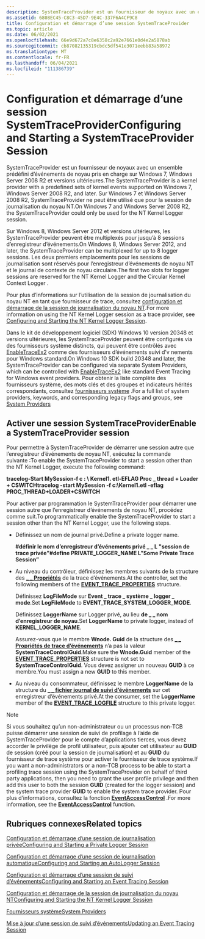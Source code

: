 ```yaml
---
description: SystemTraceProvider est un fournisseur de noyaux avec un ensemble prédéfini d’événements de noyau pris en charge sur Windows 7, Windows Server 2008 R2 et versions ultérieures.
ms.assetid: 6808EC45-C8C3-45D7-9E4C-337F6A4CF9C8
title: Configuration et démarrage d’une session SystemTraceProvider
ms.topic: article
ms.date: 06/02/2021
ms.openlocfilehash: 66e9d672a7c8e6358c2a92e7661e0d4e2a5878ab
ms.sourcegitcommit: cb87082135319cbdc5df541e3071eebb83a58972
ms.translationtype: MT
ms.contentlocale: fr-FR
ms.lasthandoff: 06/04/2021
ms.locfileid: "111386739"
---
```

# <a name="configuring-and-starting-a-systemtraceprovider-session"></a><span data-ttu-id="a1810-103">Configuration et démarrage d’une session SystemTraceProvider</span><span class="sxs-lookup"><span data-stu-id="a1810-103">Configuring and Starting a SystemTraceProvider Session</span></span>

<span data-ttu-id="a1810-104">SystemTraceProvider est un fournisseur de noyaux avec un ensemble prédéfini d’événements de noyau pris en charge sur Windows 7, Windows Server 2008 R2 et versions ultérieures.</span><span class="sxs-lookup"><span data-stu-id="a1810-104">The SystemTraceProvider is a kernel provider with a predefined sets of kernel events supported on Windows 7, Windows Server 2008 R2, and later.</span></span> <span data-ttu-id="a1810-105">Sur Windows 7 et Windows Server 2008 R2, SystemTraceProvider ne peut être utilisé que pour la session de journalisation du noyau NT.</span><span class="sxs-lookup"><span data-stu-id="a1810-105">On Windows 7 and Windows Server 2008 R2, the SystemTraceProvider could only be used for the NT Kernel Logger session.</span></span>

<span data-ttu-id="a1810-106">Sur Windows 8, Windows Server 2012 et versions ultérieures, les SystemTraceProvider peuvent être multiplexés pour jusqu’à 8 sessions d’enregistreur d’événements.</span><span class="sxs-lookup"><span data-stu-id="a1810-106">On Windows 8, Windows Server 2012, and later, the SystemTraceProvider can be multiplexed for up to 8 logger sessions.</span></span> <span data-ttu-id="a1810-107">Les deux premiers emplacements pour les sessions de journalisation sont réservés pour l’enregistreur d’événements de noyau NT et le journal de contexte de noyau circulaire.</span><span class="sxs-lookup"><span data-stu-id="a1810-107">The first two slots for logger sessions are reserved for the NT Kernel Logger and the Circular Kernel Context Logger .</span></span>

<span data-ttu-id="a1810-108">Pour plus d’informations sur l’utilisation de la session de journalisation du noyau NT en tant que fournisseur de trace, consultez [configuration et démarrage de la session de journalisation du noyau NT](configuring-and-starting-the-nt-kernel-logger-session.md).</span><span class="sxs-lookup"><span data-stu-id="a1810-108">For more information on using the NT Kernel Logger session as a trace provider, see [Configuring and Starting the NT Kernel Logger Session](configuring-and-starting-the-nt-kernel-logger-session.md).</span></span>

<span data-ttu-id="a1810-109">Dans le kit de développement logiciel (SDK) Windows 10 version 20348 et versions ultérieures, les SystemTraceProvider peuvent être configurés via des fournisseurs système distincts, qui peuvent être contrôlés avec [EnableTraceEx2](/windows/win32/api/evntrace/nf-evntrace-enabletraceex2) comme des fournisseurs d’événements suivi d’v nements pour Windows standard.</span><span class="sxs-lookup"><span data-stu-id="a1810-109">On Windows 10 SDK build 20348 and later, the SystemTraceProvider can be configured via separate System Providers, which can be controlled with [EnableTraceEx2](/windows/win32/api/evntrace/nf-evntrace-enabletraceex2) like standard Event Tracing for Windows event providers.</span></span> <span data-ttu-id="a1810-110">Pour obtenir la liste complète des fournisseurs système, des mots clés et des groupes et indicateurs hérités correspondants, consultez [fournisseurs système](system-providers.md) .</span><span class="sxs-lookup"><span data-stu-id="a1810-110">For a full list of system providers, keywords, and corresponding legacy flags and groups, see [System Providers](system-providers.md)</span></span>

## <a name="enable-a-systemtraceprovider-session"></a><span data-ttu-id="a1810-111">Activer une session SystemTraceProvider</span><span class="sxs-lookup"><span data-stu-id="a1810-111">Enable a SystemTraceProvider session</span></span>

<span data-ttu-id="a1810-112">Pour permettre à SystemTraceProvider de démarrer une session autre que l’enregistreur d’événements de noyau NT, exécutez la commande suivante :</span><span class="sxs-lookup"><span data-stu-id="a1810-112">To enable the SystemTraceProvider to start a session other than the NT Kernel Logger, execute the following command:</span></span>

<span data-ttu-id="a1810-113">**tracelog-Start MySession-f c : \\ Kernel1. etl-EFLAG Proc \_ thread + Loader + CSWITCH**</span><span class="sxs-lookup"><span data-stu-id="a1810-113">**tracelog -start MySession -f c:\\Kernel1.etl -eflag PROC\_THREAD+LOADER+CSWITCH**</span></span>

<span data-ttu-id="a1810-114">Pour activer par programmation le SystemTraceProvider pour démarrer une session autre que l’enregistreur d’événements de noyau NT, procédez comme suit.</span><span class="sxs-lookup"><span data-stu-id="a1810-114">To programmatically enable the SystemTraceProvider to start a session other than the NT Kernel Logger, use the following steps.</span></span>

-   <span data-ttu-id="a1810-115">Définissez un nom de journal privé.</span><span class="sxs-lookup"><span data-stu-id="a1810-115">Define a private logger name.</span></span>

    <span data-ttu-id="a1810-116">**\#définir le nom d’enregistreur d’événements privé \_ \_ L "session de trace privée"**</span><span class="sxs-lookup"><span data-stu-id="a1810-116">**\#define PRIVATE\_LOGGER\_NAME L”Some Private Trace Session”**</span></span>

-   <span data-ttu-id="a1810-117">Au niveau du contrôleur, définissez les membres suivants de la structure des [**\_ \_ Propriétés**](/windows/win32/api/evntrace/ns-evntrace-event_trace_properties) de la trace d’événements.</span><span class="sxs-lookup"><span data-stu-id="a1810-117">At the controller, set the following members of the [**EVENT\_TRACE\_PROPERTIES**](/windows/win32/api/evntrace/ns-evntrace-event_trace_properties) structure.</span></span>

    <span data-ttu-id="a1810-118">Définissez **LogFileMode** sur **Event \_ trace \_ système \_ logger \_ mode**.</span><span class="sxs-lookup"><span data-stu-id="a1810-118">Set **LogFileMode** to **EVENT\_TRACE\_SYSTEM\_LOGGER\_MODE**.</span></span>

    <span data-ttu-id="a1810-119">Définissez **LoggerName** sur Logger privé, au lieu **de \_ \_ nom d’enregistreur de noyau**.</span><span class="sxs-lookup"><span data-stu-id="a1810-119">Set **LoggerName** to private logger, instead of **KERNEL\_LOGGER\_NAME**.</span></span>

    <span data-ttu-id="a1810-120">Assurez-vous que le membre **Wnode. Guid** de la structure des [**\_ \_ Propriétés de trace d’événements**](/windows/win32/api/evntrace/ns-evntrace-event_trace_properties) n’a pas la valeur **SystemTraceControlGuid**.</span><span class="sxs-lookup"><span data-stu-id="a1810-120">Make sure the **Wnode.Guid** member of the [**EVENT\_TRACE\_PROPERTIES**](/windows/win32/api/evntrace/ns-evntrace-event_trace_properties) structure is not set to **SystemTraceControlGuid**.</span></span> <span data-ttu-id="a1810-121">Vous devez assigner un nouveau **GUID** à ce membre.</span><span class="sxs-lookup"><span data-stu-id="a1810-121">You must assign a new **GUID** to this member.</span></span>

-   <span data-ttu-id="a1810-122">Au niveau du consommateur, définissez le membre **LoggerName** de la structure du [**\_ \_ fichier journal de suivi d’événements**](/windows/win32/api/evntrace/ns-evntrace-event_trace_logfilea) sur cet enregistreur d’événements privé.</span><span class="sxs-lookup"><span data-stu-id="a1810-122">At the consumer, set the **LoggerName** member of the [**EVENT\_TRACE\_LOGFILE**](/windows/win32/api/evntrace/ns-evntrace-event_trace_logfilea) structure to this private logger.</span></span>

> [!Note]  
> <span data-ttu-id="a1810-123">Si vous souhaitez qu’un non-administrateur ou un processus non-TCB puisse démarrer une session de suivi de profilage à l’aide de SystemTraceProvider pour le compte d’applications tierces, vous devez accorder le privilège de profil utilisateur, puis ajouter cet utilisateur au **GUID** de session (créé pour la session de journalisation) et au **GUID** du fournisseur de trace système pour activer le fournisseur de trace système.</span><span class="sxs-lookup"><span data-stu-id="a1810-123">If you want a non-administrators or a non-TCB process to be able to start a profiling trace session using the SystemTraceProvider on behalf of third party applications, then you need to grant the user profile privilege and then add this user to both the session **GUID** (created for the logger session) and the system trace provider **GUID** to enable the system trace provider.</span></span> <span data-ttu-id="a1810-124">Pour plus d’informations, consultez la fonction [**EventAccessControl**](/windows/desktop/api/Evntcons/nf-evntcons-eventaccesscontrol) .</span><span class="sxs-lookup"><span data-stu-id="a1810-124">For more information, see the [**EventAccessControl**](/windows/desktop/api/Evntcons/nf-evntcons-eventaccesscontrol) function.</span></span>

 

## <a name="related-topics"></a><span data-ttu-id="a1810-125">Rubriques connexes</span><span class="sxs-lookup"><span data-stu-id="a1810-125">Related topics</span></span>

[<span data-ttu-id="a1810-126">Configuration et démarrage d’une session de journalisation privée</span><span class="sxs-lookup"><span data-stu-id="a1810-126">Configuring and Starting a Private Logger Session</span></span>](configuring-and-starting-a-private-logger-session.md)

[<span data-ttu-id="a1810-127">Configuration et démarrage d’une session de journalisation automatique</span><span class="sxs-lookup"><span data-stu-id="a1810-127">Configuring and Starting an AutoLogger Session</span></span>](configuring-and-starting-an-autologger-session.md)

[<span data-ttu-id="a1810-128">Configuration et démarrage d’une session de suivi d’événements</span><span class="sxs-lookup"><span data-stu-id="a1810-128">Configuring and Starting an Event Tracing Session</span></span>](configuring-and-starting-an-event-tracing-session.md)

[<span data-ttu-id="a1810-129">Configuration et démarrage de la session de journalisation du noyau NT</span><span class="sxs-lookup"><span data-stu-id="a1810-129">Configuring and Starting the NT Kernel Logger Session</span></span>](configuring-and-starting-the-nt-kernel-logger-session.md)

[<span data-ttu-id="a1810-130">Fournisseurs système</span><span class="sxs-lookup"><span data-stu-id="a1810-130">System Providers</span></span>](system-providers.md)

[<span data-ttu-id="a1810-131">Mise à jour d’une session de suivi d’événements</span><span class="sxs-lookup"><span data-stu-id="a1810-131">Updating an Event Tracing Session</span></span>](updating-an-event-tracing-session.md)

 

 
